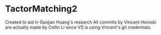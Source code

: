 # TactorMatching2
Created to aid in Gaojian Huang's research
All commits by Vincent Horoski are actually made by Collin Li since VS is using Vincent's git credentials.
